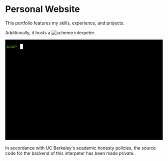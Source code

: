 # Personal Website

This portfolio features my skills, experience, and projects. 

Additionally, it hosts a ![scheme interpeter](mohamedelgharbawy.github.io/scheme). 

![](img/schemegif.gif)

In accordance with UC Berkeley's academic honesty policies, the source code for the backend of this interpeter has been made private.
